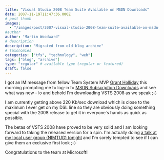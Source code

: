 ```yaml
---
title: "Visual Studio 2008 Team Suite Available on MSDN Downloads"
date: 2007-11-19T11:47:36.000Z
# post thumb
images:
  - "/images/post/2007-visual-studio-2008-team-suite-available-on-msdn-downloads.jpg"
#author
author: "Martin Woodward"
# description
description: "Migrated from old blog archive"
# Taxonomies
categories: ["tfs", "technology", "web"]
tags: ["blog", "archive"]
type: "regular" # available type (regular or featured)
draft: false
---
```


I got an IM message from fellow Team System MVP [Grant Holliday](http://ozgrant.com/) this morning prompting me to log-in to [MSDN Subscription Downloads](http://msdn2.microsoft.com/en-gb/vstudio/aa718656.aspx) and see what was new - lo and behold I'm downloading VSTS 2008 as we speak ;-)

I am currently getting above 220 Kb/sec download which is close to the maximum I ever get on my DSL line so they are obviously doing something special with the 2008 release to get it in everyone's hands as quick as possible.

The betas of VSTS 2008 have proved to be very solid and I am looking forward to taking the released version for a spin. I'm actually doing [a talk at my local user group (NIMTUG) tonight](http://nimtug.org/events/45/default.aspx) and I'm sorely tempted to see if I can give them an exclusive first look ;-)

Congratulations to the team at Microsoft!
